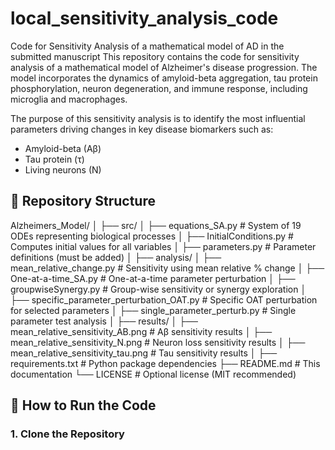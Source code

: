 # local_sensitivity_analysis_code
Code for Sensitivity Analysis of a mathematical model of AD in the submitted manuscript
This repository contains the code for sensitivity analysis of a mathematical model of Alzheimer's disease progression. The model incorporates the dynamics of amyloid-beta aggregation, tau protein phosphorylation, neuron degeneration, and immune response, including microglia and macrophages.

The purpose of this sensitivity analysis is to identify the most influential parameters driving changes in key disease biomarkers such as:
- Amyloid-beta (Aβ)
- Tau protein (τ)
- Living neurons (N)

## 📁 Repository Structure

Alzheimers_Model/
│
├── src/
│   ├── equations_SA.py                          # System of 19 ODEs representing biological processes
│   ├── InitialConditions.py                     # Computes initial values for all variables
│   ├── parameters.py                            # Parameter definitions (must be added)
│
├── analysis/
│   ├── mean_relative_change.py                  # Sensitivity using mean relative % change
│   ├── One-at-a-time_SA.py                      # One-at-a-time parameter perturbation
│   ├── groupwiseSynergy.py                      # Group-wise sensitivity or synergy exploration
│   ├── specific_parameter_perturbation_OAT.py   # Specific OAT perturbation for selected parameters
│   ├── single_parameter_perturb.py              # Single parameter test analysis
│
├── results/
│   ├── mean_relative_sensitivity_AB.png         # Aβ sensitivity results
│   ├── mean_relative_sensitivity_N.png          # Neuron loss sensitivity results
│   ├── mean_relative_sensitivity_tau.png        # Tau sensitivity results
│
├── requirements.txt                             # Python package dependencies
├── README.md                                    # This documentation
└── LICENSE                                      # Optional license (MIT recommended)

## 🚀 How to Run the Code

### 1. Clone the Repository

```bash
